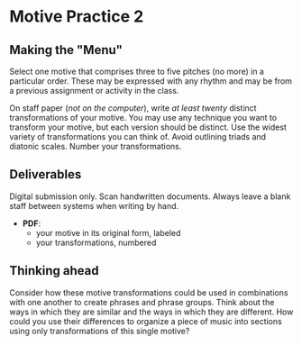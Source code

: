 # Motive Practice 2

## Making the "Menu"

Select one motive that comprises three to five pitches (no more) in a particular order. These may be expressed with any rhythm and may be from a previous assignment or activity in the class.

On staff paper (_not on the computer_), write _at least twenty_ distinct transformations of your motive. You may use any technique you want to transform your motive, but each version should be distinct. Use the widest variety of transformations you can think of. Avoid outlining triads and diatonic scales. Number your transformations.

## Deliverables

Digital submission only. Scan handwritten documents. Always leave a blank staff between systems when writing by hand.

- **PDF**:
	- your motive in its original form, labeled
	- your transformations, numbered

## Thinking ahead

Consider how these motive transformations could be used in combinations with one another to create phrases and phrase groups. Think about the ways in which they are similar and the ways in which they are different. How could you use their differences to organize a piece of music into sections using only transformations of this single motive?
